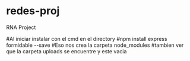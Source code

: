 # redes-proj
RNA Project

#Al iniciar instalar con el cmd en el directory 
#npm install express formidable --save
#Eso nos crea la carpeta node_modules
#tambien ver que la carpeta uploads se encuentre y este vacia